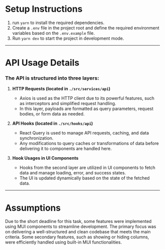 # Setup Instructions  
1. run `yarn` to install the required dependencies.
2. Create a `.env` file in the project root and define the required environment variables based on the `.env.example` file.  
3. Run `yarn dev` to start the project in development mode.  

---

# API Usage Details  

### The API is structured into three layers:  

1. **HTTP Requests (located in `./src/services/api`)**  
   - Axios is used as the HTTP client due to its powerful features, such as interceptors and simplified request handling.  
   - In this layer, payloads are formatted as query parameters, request bodies, or form data as needed.  

2. **API Hooks (located in `./src/hooks/api`)**  
   - React Query is used to manage API requests, caching, and data synchronization.  
   - Any modifications to query caches or transformations of data before delivering it to components are handled here.  

3. **Hook Usages in UI Components**  
   - Hooks from the second layer are utilized in UI components to fetch data and manage loading, error, and success states.  
   - The UI is updated dynamically based on the state of the fetched data.  

---

# Assumptions  

Due to the short deadline for this task, some features were implemented using MUI components to streamline development. The primary focus was on delivering a well-structured and clean codebase that meets the main criteria. Some secondary features, such as showing or hiding columns, were efficiently handled using built-in MUI functionalities.  